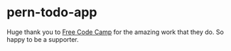 # pern-todo-app

Huge thank you to [Free Code Camp](https://www.freecodecamp.org/) for the amazing work that they do. So happy to be a supporter.